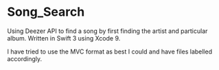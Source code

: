 # Song_Search

Using Deezer API to find a song by first finding the artist and particular album. Written in Swift 3 using Xcode 9.

I have tried to use the MVC format as best I could and have files labelled accordingly.

